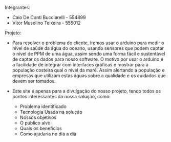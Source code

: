 Integrantes:
- Caio De Conti Bucciarelli - 554899
- Vitor Musolino Teixeira - 555012

Projeto: 
- Para resolver o problema do cliente, iremos usar o arduino para medir o nível de saúde da água do oceano, usando sensores que podem captar o nível de PPM de uma água, assim sendo uma forma fácil e sustentável de captar os dados para nosso software. O motivo por usar o arduino é a facilidade de integrar com interfaces gráficas e mostrar para a população costeira qual o nível da maré. Assim alertando a população e empresas que utilizam estas águas sobre a qualidade e os cuidados que devem ser tomados.

- Este site é apenas para a divulgação do nosso projeto, tendo todos os pontos interessantes da nossa solução, como:
  - Problema identificado
  - Tecnologia Usada na solução
  - Nossos objetivos
  - O público alvo
  - Quais os benefícios
  - Como ajudaria no dia a dia
